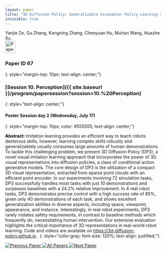 ```yaml
---
layout: paper
title: "3D Diffusion Policy: Generalizable Visuomotor Policy Learning via Simple 3D Representations"
invisible: true
---
```

<div class="paper-authors">
<div class="paper-author-box">
    <div class="paper-author-name">Yanjie Ze, Gu Zhang, Kangning Zhang, Chenyuan Hu, Muhan Wang, Huazhe Xu</div>
    <div class="paper-author-uni"></div>
</div>

</div><div class="paper-pdf">
                <div> <a href="https://enriquecoronadozu.github.io/rssproceedings2024/rss20/p067.pdf"><img src="{{ site.baseurl }}/images/paper_link.png" alt="Paper Website" width = "33"  height = "40"/></a> </div>
                </div>

### Paper ID 67
{: style="margin-top: 10px; text-align: center;"}

### [Session 10. Perception]({{ site.baseurl }}/program/papersession?session=10.%20Perception)
{: style="text-align: center;"}

#### Poster Session day 2 (Wednesday, July 17)
{: style="margin-top: 10px; color: #555555; text-align: center;"}

<b style="color: black;">Abstract: </b>Imitation learning provides an efficient way to teach robots dexterous skills; however, learning complex skills robustly and generalizablely usually consumes large amounts of human demonstrations. To tackle this challenging problem, we present 3D Diffusion Policy (DP3), a novel visual imitation learning approach that incorporates the power of 3D visual representations into diffusion policies, a class of conditional action generative models. The core design of DP3 is the utilization of a compact 3D visual representation, extracted from sparse point clouds with an efficient point encoder. In our experiments involving 72 simulation tasks, DP3 successfully handles most tasks with just 10 demonstrations and surpasses baselines with a 24.2% relative improvement. In 4 real robot tasks, DP3 demonstrates precise control with a high success rate of 85%, given only 40 demonstrations of each task, and shows excellent generalization abilities in diverse aspects, including space, viewpoint, appearance, and instance. Interestingly, in real robot experiments, DP3 rarely violates safety requirements, in contrast to baseline methods which frequently do, necessitating human intervention. Our extensive evaluation highlights the critical importance of 3D representations in real-world robot learning. Code and videos are available on https://3d-diffusion-policy.github.io .
{: style="color:gray; font-size: 120%; text-align: justified;"}


<div class="paper-menu">
<a href="{{ site.baseurl }}/program/papers/066/"> <img src="{{ site.baseurl }}/images/previous_paper_icon.png" alt="Previous Paper" title="Previous Paper"/> </a>
<a href="{{ site.baseurl }}/program/papers"><img src="{{ site.baseurl }}/images/overview_icon.png" alt="All Papers" title="All Papers"/> </a>
<a href="{{ site.baseurl }}/program/papers/068/"> <img src="{{ site.baseurl }}/images/next_paper_icon.png" alt="Next Paper" title="Next Paper"/> </a>

</div>
